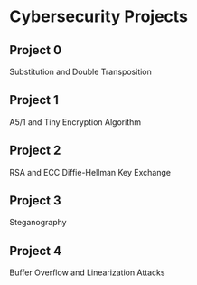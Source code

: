 # Cybersecurity Projects

## Project 0
Substitution and Double Transposition

## Project 1
A5/1 and Tiny Encryption Algorithm

## Project 2
RSA and ECC Diffie-Hellman Key Exchange

## Project 3
Steganography

## Project 4
Buffer Overflow and Linearization Attacks